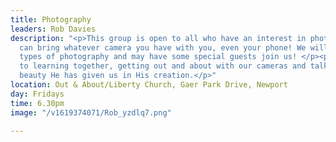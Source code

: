 ```yaml
---
title: Photography
leaders: Rob Davies
description: "<p>This group is open to all who have an interest in photography. You
  can bring whatever camera you have with you, even your phone! We will look at different
  types of photography and may have some special guests join us! </p><p>We look forward
  to learning together, getting out and about with our cameras and talking about the
  beauty He has given us in His creation.</p>"
location: Out & About/Liberty Church, Gaer Park Drive, Newport
day: Fridays
time: 6.30pm
image: "/v1619374071/Rob_yzdlq7.png"

---
```

